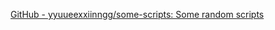 
[GitHub - yyuueexxiinngg/some-scripts: Some random scripts](https://github.com/yyuueexxiinngg/some-scripts)
